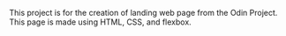 This project is for the creation of landing web page from the Odin Project. This page is made using HTML, CSS, and flexbox.